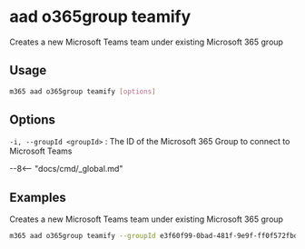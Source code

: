 # aad o365group teamify

Creates a new Microsoft Teams team under existing Microsoft 365 group

## Usage

```sh
m365 aad o365group teamify [options]
```

## Options

`-i, --groupId <groupId>`
: The ID of the Microsoft 365 Group to connect to Microsoft Teams

--8<-- "docs/cmd/_global.md"

## Examples

Creates a new Microsoft Teams team under existing Microsoft 365 group

```sh
m365 aad o365group teamify --groupId e3f60f99-0bad-481f-9e9f-ff0f572fbd03
```
